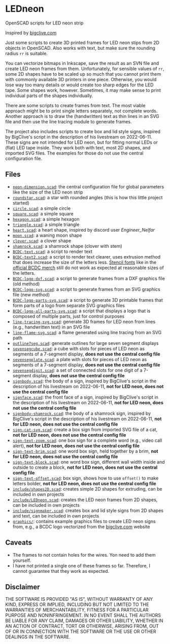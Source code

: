 # LEDneon
OpenSCAD scripts for LED neon strip

Inspired by [bigclive.com](http://bigclive.com/)

Just some scripts to create 3D printed frames for LED neon stips from 2D objects in OpenSCAD.
Also works with text, but make sure the rounding radius `rr` is suitable.

You can vectorize bitmaps in Inkscape, save the result as an SVN file and create LED neon frames from them. Unfortunately, for sensible values of `rr`, some 2D shapes have to be scaled up so much that you cannot print them with commonly available 3D printers in one piece. Otherwise, you would lose way too many details or would create too sharp edges for the LED tape. Some shapes work, however. Sometimes, it may make sense to print individual parts of the shapes individually. 

There are some scripts to create frames from text. The most viable approach might be to print single letters separately, not complete words. Another approach is to draw the (handwritten) text as thin lines in an SVG file and then use the line tracing module to generate frames.

The project also includes scripts to create box and lid style signs, inspired by BigClive's script in the description of his livestream on 2022-06-11. These signs are not intended for LED neon, but for fitting normal LEDs or (flat) LED tape inside. They work both with text, most 2D shapes, and imported SVG files. The examples for those do not use the central configuration file.

## Files
- [`neon-dimension.scad`](neon-dimension.scad): the central configuration file for global parameters like the size of the LED neon strip
- [`roundstar.scad`](roundstar.scad): a star with rounded angles (this is how this little project started)
- [`circle.scad`](circle.scad): a simple circle
- [`square.scad`](square.scad): a simple square
- [`hexagon.scad`](hexagon.scad): a simple hexagon
- [`triangle.scad`](triangle.scad): a simple triangle
- [`heart.scad`](heart.scad): a heart shape, inspired by discord user *Engineer_Nelfar*
- [`moon.scad`](moon.scad): a waning moon shape
- [`clover.scad`](clover.scad): a clover shape
- [`shamrock.scad`](shamrock.scad): a shamrock shape (clover with stem)
- [`BCDC-text.scad`](BCDC-text.scad): a script to render text
- [`BCDC-text2.scad`](BCDC-text2.scad): a script to render text clearer, uses extrusion method that does increase the size of the letters less. [Stencil fonts](https://fonts.google.com/?query=stencil) like in the [official BCDC merch](http://bigclive.com/merch.htm) still do not work as expected at reasonable sizes of the letters.
- [`BCDC-logo-dxf.scad`](BCDC-logo-dxf.scad): a script to generate frames from a DXF graphics file (old method)
- [`BCDC-logo-svg.scad`](BCDC-logo-svg.scad): a script to generate frames from an SVG graphics file (new method)
- [`BCDC-logo-parts-svg.scad`](BCDC-logo-parts-svg.scad): a script to generate 3D printable frames that form parts of a logo from separate SVG graphics files
- [`BCDC-logo-all-parts-svg.scad`](BCDC-logo-all-parts-svg.scad): a script that displays a logo that is composed of multiple parts, just for control purposes
- [`line-tracing-svg.scad`](line-tracing-svg.scad): generate 3D frames for LED neon from lines (e.g., handwritten text) in an SVG file
- [`line-flame-svg.scad`](line-flame-svg.scad): a flame generated using line tracing from an SVG path
- [`outline7seg.scad`](outline7seg.scad): generate outlines for large seven segment displays
- [`sevensegcube.scad`](sevensegcube.scad): a cube with slots for pieces of LED neon as segments of a 7-segment display, **does not use the central config file**
- [`sevensegplate.scad`](sevensegplate.scad): a plate with slots for pieces of LED neon as segments of a 7-segment display, **does not use the central config file**
- [`sevensegdigit.scad`](sevensegdigit.scad): a set of connected slots for one digit of a 7-segment display, **does not use the central config file**
- [`signbody.scad`](signbody.scad): the body of a sign, inspired by BigClive's script in the description of his livestream on 2022-06-11, **not for LED neon, does not use the central config file**
- [`signface.scad`](signface.scad): the front face of a sign, inspired by BigClive's script in the description of his livestream on 2022-06-11, **not for LED neon, does not use the central config file**
- [`signbody-shamrock.scad`](signbody-shamrock.scad): the body of a shamrock sign, inspired by BigClive's script in the description of his livestream on 2022-06-11, **not for LED neon, does not use the central config file**
- [`sign-cat-svg.scad`](sign-cat-svg.scad): create a box sign from imported SVG file of a cat, **not for LED neon, does not use the central config file**
- [`sign-text-zoom.scad`](sign-text-zoom.scad): one box sign for a complete word (e.g., video call alert), **not for LED neon, does not use the central config file**
- [`sign-text-brim.scad`](sign-text-brim.scad): one word box sign, held together by a brim, **not for LED neon, does not use the central config file**
- [`sign-text-block.scad`](sign-text-block.scad): one word box sign, different wall width inside and outside to create a block, **not for LED neon, does not use the central config file**
- [`sign-text-offset.scad`](sign-text-offset.scad): box sign, shows how to use `offset()` to make letters bolder, **not for LED neon, does not use the central config file**
- [`include/shapes2D.scad`](include/shapes2D.scad): creates simple 2D shapes for extruding, can be included in own projects
- [`include/LEDneon.scad`](include/LEDneon.scad): creates the LED neon frames from 2D shapes, can be included in own projects
- [`include/signmaker.scad`](include/signmaker.scad): creates box and lid style signs from 2D shapes and text, can be included in own projects
- [`graphics/`](graphics/): contains example graphics files to create LED neon signs from, e.g., a BCDC logo vectorized from the [bigclive.com](http://bigclive.com/merch.htm) website

## Caveats
- The frames to not contain holes for the wires. Yon need to add them yourself.
- I have not printed a single one of these frames so far. Therefore, I cannot guarantee that they work as expected.

## Disclaimer
THE SOFTWARE IS PROVIDED "AS IS", WITHOUT WARRANTY OF ANY KIND,
EXPRESS OR IMPLIED, INCLUDING BUT NOT LIMITED TO THE WARRANTIES OF
MERCHANTABILITY, FITNESS FOR A PARTICULAR PURPOSE AND NONINFRINGEMENT.
IN NO EVENT SHALL THE AUTHORS BE LIABLE FOR ANY CLAIM, DAMAGES OR
OTHER LIABILITY, WHETHER IN AN ACTION OF CONTRACT, TORT OR OTHERWISE,
ARISING FROM, OUT OF OR IN CONNECTION WITH THE SOFTWARE OR THE USE OR
OTHER DEALINGS IN THE SOFTWARE.
